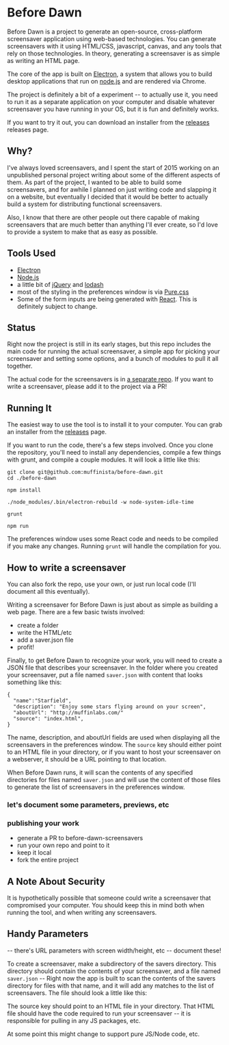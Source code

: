 # Before Dawn

Before Dawn is a project to generate an open-source, cross-platform
screensaver application using web-based technologies. You can generate
screensavers with it using HTML/CSS, javascript, canvas, and any
tools that rely on those technologies. In theory, generating a
screensaver is as simple as writing an HTML page.

The core of the app is built on [Electron](http://electron.atom.io/),
a system that allows you to build desktop applications that run on
[node.js](https://nodejs.org/) and are rendered via Chrome.

The project is definitely a bit of a experiment -- to actually use it,
you need to run it as a separate application on your computer and
disable whatever screensaver you have running in your OS, but it is
fun and definitely works.

If you want to try it out, you can download an installer from the
[releases](https://github.com/muffinista/before-dawn/releases)
releases page.

## Why?

I've always loved screensavers, and I spent the start of 2015 working
on an unpublished personal project writing about some of the different
aspects of them. As part of the project, I wanted to be able to build
some screensavers, and for awhile I planned on just writing code and
slapping it on a website, but eventually I decided that it would be
better to actually build a system for distributing functional
screensavers.

Also, I know that there are other people out there capable of
making screensavers that are much better than anything I'll ever
create, so I'd love to provide a system to make that as easy as
possible.


## Tools Used

- [Electron](http://electron.atom.io/)
- [Node.js](https://nodejs.org/)
- a little bit of [jQuery](https://jquery.com/) and [lodash](https://lodash.com/)
- most of the styling in the preferences window is via [Pure.css](http://purecss.io/)
- Some of the form inputs are being generated with
  [React](https://facebook.github.io/react/). This is definitely
  subject to change.

## Status

Right now the project is still in its early stages, but this repo
includes the main code for running the actual screensaver, a
simple app for picking your screensaver and setting some options, and
a bunch of modules to pull it all together.

The actual code for the screensavers is in <a
href="https://github.com/muffinista/before-dawn-screensavers">a separate
repo</a>. If you want to write a screensaver, please add it to the
project via a PR!


## Running It

The easiest way to use the tool is to install it to your computer. You
can grab an installer from the
[releases](https://github.com/muffinista/before-dawn/releases) page.

If you want to run the code, there's a few steps involved. Once you
clone the repository, you'll need to install any dependencies, compile
a few things with grunt, and compile a couple modules. It will look a
little like this:

```
git clone git@github.com:muffinista/before-dawn.git
cd ./before-dawn

npm install

./node_modules/.bin/electron-rebuild -w node-system-idle-time

grunt

npm run

```

The preferences window uses some React code and needs to be compiled
if you make any changes. Running `grunt` will handle the compilation
for you.


## How to write a screensaver

You can also fork the repo, use your own, or just run local
code (I'll document all this eventually).


Writing a screensaver for Before Dawn is just about as simple as building
a web page. There are a few basic twists involved:

- create a folder
- write the HTML/etc
- add a saver.json file
- profit!

Finally, to get Before Dawn to recognize your work, you will need to
create a JSON file that describes your screensaver. In the folder
where you created your screensaver, put a file named `saver.json` with
content that looks something like this:


```
{
  "name":"Starfield",
  "description": "Enjoy some stars flying around on your screen",
  "aboutUrl": "http://muffinlabs.com/"
  "source": "index.html",
}
```

The name, description, and aboutUrl fields are used when displaying
all the screensavers in the preferences window. The `source` key
should either point to an HTML file in your directory, or if you want
to host your screensaver on a webserver, it should be a URL pointing
to that location.

When Before Dawn runs, it will scan the contents of any specified
directories for files named `saver.json` and will use the content of
those files to generate the list of screensavers in the preferences window.

### let's document some parameters, previews, etc

### publishing your work

- generate a PR to before-dawn-screensavers
- run your own repo and point to it
- keep it local
- fork the entire project

## A Note About Security

It is hypothetically possible that someone could write a screensaver
that compromised your computer. You should keep this in mind both when
running the tool, and when writing any screensavers.


## Handy Parameters

-- there's URL parameters with screen width/height, etc
-- document these!



To create a screensaver, make a subdirectory of the savers directory.
This directory should contain the contents of your screensaver, and a
file named `saver.json` -- Right now the app is built to scan the contents of the savers
directory for files with that name, and it will add any matches to the
list of screensavers. The file should look a little like this:

The source key should point to an HTML file in your directory. That
HTML file should have the code required to run your screensaver -- it
is responsible for pulling in any JS packages, etc.

At some point this might change to support pure JS/Node code, etc.

